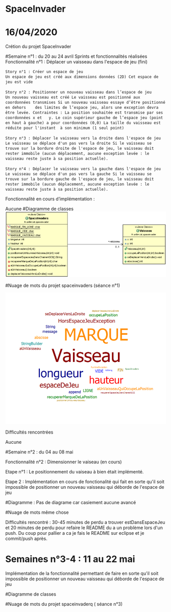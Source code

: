 # SpaceInvader
# 16/04/2020
Crétion du projet SpaceInvader

#Semaine n°1 : du 20 au 24 avril
Sprints et fonctionnalités réalisées
Fonctionnalité n°1 : Déplacer un vaisseau dans l'espace de jeu (fini)

    Story n°1 : Créer un espace de jeu
    Un espace de jeu est créé aux dimensions données (2D) Cet espace de jeu est vide

    Story n°2 : Positionner un nouveau vaisseau dans l’espace de jeu
    Un nouveau vaisseau est créé Le vaisseau est positionné aux coordonnées transmises Si un nouveau vaisseau essaye d’être positionné en dehors  	des limites de l’espace jeu, alors une exception devra être levée. Contraintes : La position souhaitée est transmise par ses coordonnées x et 	y. Le coin supérieur gauche de l’espace jeu (point en haut à gauche) a pour coordonnées (0,0) La taille du vaisseau est réduite pour l'instant 	à son minimum (1 seul point)

    Story n°3 : Déplacer le vaisseau vers la droite dans l'espace de jeu
    Le vaisseau se déplace d'un pas vers la droite Si le vaisseau se trouve sur la bordure droite de l'espace de jeu, le vaisseau doit rester immobile (aucun déplacement, aucune exception levée : le vaisseau reste juste à sa position actuelle).

    Story n°4 : Déplacer le vaisseau vers la gauche dans l'espace de jeu
    Le vaisseau se déplace d'un pas vers la gauche Si le vaisseau se trouve sur la bordure gauche de l'espace de jeu, le vaisseau doit rester immobile (aucun déplacement, aucune exception levée : le vaisseau reste juste à sa position actuelle).

Fonctionnalité en cours d’implémentation :

Aucune
#Diagramme de classes
![Diagrammes de classes de la semaine 1](images/Diagramme_de_classe_S1.gif)


#Nuage de mots du projet spaceinvaders (séance n°1)

![Nuage de mots de la semaine1](images/nuage_de_mots_S1.PNG)


Difficultés rencontrées

Aucune

#Semaine n°2 : du 04 au 08 mai

Fonctionnalité n°2 : Dimensionner le vaiseau (en cours)

Etape n°1	: Le positionnement du vaiseau à bien était implémenté.

Etape 2 : Implémentation en cours de fonctionalité qui fait en sorte qu'il soit impossible de positionner un nouveau vaisseau qui déborde de l'espace de jeu 

#Diagramme :
Pas de diagrame car casiement aucune avancé

#Nuage de mots 
même chose

Difficultés rencontré :
30-45 minutes de perdu a trouver estDansEspaceJeu et 20 minutes de perdu pour refaire le README du a un problème lors d'un push.
Du coup pour pallier a ca je fais le README sur eclipse et je commit/push après.

# Semaines n°3-4 : 11 au 22 mai

Implémentation de la fonctionnalité permettant de faire en sorte qu'il soit impossible de positionner un nouveau vaisseau qui déborde de l'espace de jeu 

#Diagramme de classes


#Nuage de mots du projet spaceinvaderq ( séance n°3)

